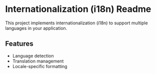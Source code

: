 # Internationalization (i18n) Readme

This project implements internationalization (i18n) to support multiple languages in your application. 

## Features
- Language detection
- Translation management
- Locale-specific formatting
